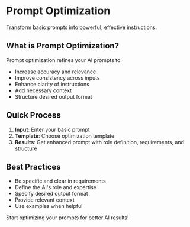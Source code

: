 # Prompt Optimization

Transform basic prompts into powerful, effective instructions.

## What is Prompt Optimization?

Prompt optimization refines your AI prompts to:
- Increase accuracy and relevance
- Improve consistency across inputs
- Enhance clarity of instructions
- Add necessary context
- Structure desired output format

## Quick Process

1. **Input**: Enter your basic prompt
2. **Template**: Choose optimization template
3. **Results**: Get enhanced prompt with role definition, requirements, and structure

## Best Practices

- Be specific and clear in requirements
- Define the AI's role and expertise
- Specify desired output format
- Provide relevant context
- Use examples when helpful

Start optimizing your prompts for better AI results!